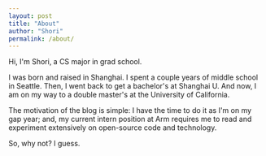 ```yaml
---
layout: post
title: "About"
author: "Shori"
permalink: /about/
---
```


Hi, I'm Shori, a CS major in grad school.

I was born and raised in Shanghai. I spent a couple years of middle school in Seattle. Then, I went back to get a bachelor's at Shanghai U. And now, I am on my way to a double master's at the University of California.

The motivation of the blog is simple: I have the time to do it as I'm on my gap year; and, my current intern position at Arm requires me to read and experiment extensively on open-source code and technology.

So, why not? I guess.

<br />


<p style="text-align: center;">
    <a style="color:#555" href="https://github.com/lishpr" target="_blank" rel="noopener">
        <i class="fab fa-github fa-3x"></i>
    </a>&nbsp; &nbsp; 
    <a style="color:#555" href="https://www.linkedin.com/in/shoriyu" target="_blank" rel="noopener">
        <i class="fab fa-linkedin fa-3x"></i>
    </a>&nbsp; &nbsp; 
    <a style="color:#555" href="mailto:lixyu57@gmail.com" >
        <i class="fas fa-envelope fa-3x"></i>
    </a>
</p>
